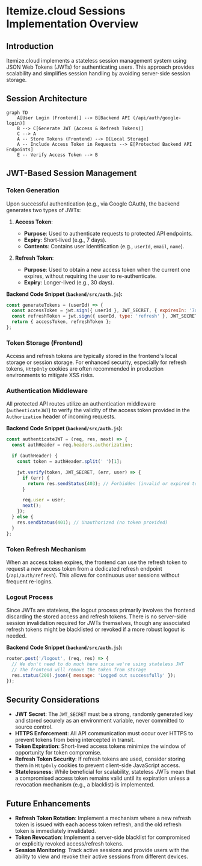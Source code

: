 # Itemize.cloud Sessions Implementation Overview

## Introduction

Itemize.cloud implements a stateless session management system using JSON Web Tokens (JWTs) for authenticating users. This approach provides scalability and simplifies session handling by avoiding server-side session storage.

## Session Architecture

```mermaid
graph TD
    A[User Login (Frontend)] --> B[Backend API (/api/auth/google-login)]
    B --> C[Generate JWT (Access & Refresh Tokens)]
    C --> A
    A -- Store Tokens (Frontend) --> D[Local Storage]
    A -- Include Access Token in Requests --> E[Protected Backend API Endpoints]
    E -- Verify Access Token --> B
```

## JWT-Based Session Management

### Token Generation

Upon successful authentication (e.g., via Google OAuth), the backend generates two types of JWTs:

1.  **Access Token**:
    *   **Purpose**: Used to authenticate requests to protected API endpoints.
    *   **Expiry**: Short-lived (e.g., 7 days).
    *   **Contents**: Contains user identification (e.g., `userId`, `email`, `name`).

2.  **Refresh Token**:
    *   **Purpose**: Used to obtain a new access token when the current one expires, without requiring the user to re-authenticate.
    *   **Expiry**: Longer-lived (e.g., 30 days).

**Backend Code Snippet (`backend/src/auth.js`):**

```javascript
const generateTokens = (userId) => {
  const accessToken = jwt.sign({ userId }, JWT_SECRET, { expiresIn: '7d' });
  const refreshToken = jwt.sign({ userId, type: 'refresh' }, JWT_SECRET, { expiresIn: '30d' });
  return { accessToken, refreshToken };
};
```

### Token Storage (Frontend)

Access and refresh tokens are typically stored in the frontend's local storage or session storage. For enhanced security, especially for refresh tokens, `HttpOnly` cookies are often recommended in production environments to mitigate XSS risks.

### Authentication Middleware

All protected API routes utilize an authentication middleware (`authenticateJWT`) to verify the validity of the access token provided in the `Authorization` header of incoming requests.

**Backend Code Snippet (`backend/src/auth.js`):**

```javascript
const authenticateJWT = (req, res, next) => {
  const authHeader = req.headers.authorization;

  if (authHeader) {
    const token = authHeader.split(' ')[1];

    jwt.verify(token, JWT_SECRET, (err, user) => {
      if (err) {
        return res.sendStatus(403); // Forbidden (invalid or expired token)
      }

      req.user = user;
      next();
    });
  } else {
    res.sendStatus(401); // Unauthorized (no token provided)
  }
};
```

### Token Refresh Mechanism

When an access token expires, the frontend can use the refresh token to request a new access token from a dedicated refresh endpoint (`/api/auth/refresh`). This allows for continuous user sessions without frequent re-logins.

### Logout Process

Since JWTs are stateless, the logout process primarily involves the frontend discarding the stored access and refresh tokens. There is no server-side session invalidation required for JWTs themselves, though any associated refresh tokens might be blacklisted or revoked if a more robust logout is needed.

**Backend Code Snippet (`backend/src/auth.js`):**

```javascript
router.post('/logout', (req, res) => {
  // We don't need to do much here since we're using stateless JWT
  // The frontend will remove the token from storage
  res.status(200).json({ message: 'Logged out successfully' });
});
```

## Security Considerations

-   **JWT Secret**: The `JWT_SECRET` must be a strong, randomly generated key and stored securely as an environment variable, never committed to source control.
-   **HTTPS Enforcement**: All API communication must occur over HTTPS to prevent tokens from being intercepted in transit.
-   **Token Expiration**: Short-lived access tokens minimize the window of opportunity for token compromise.
-   **Refresh Token Security**: If refresh tokens are used, consider storing them in `HttpOnly` cookies to prevent client-side JavaScript access.
-   **Statelessness**: While beneficial for scalability, stateless JWTs mean that a compromised access token remains valid until its expiration unless a revocation mechanism (e.g., a blacklist) is implemented.

## Future Enhancements

-   **Refresh Token Rotation**: Implement a mechanism where a new refresh token is issued with each access token refresh, and the old refresh token is immediately invalidated.
-   **Token Revocation**: Implement a server-side blacklist for compromised or explicitly revoked access/refresh tokens.
-   **Session Monitoring**: Track active sessions and provide users with the ability to view and revoke their active sessions from different devices.

